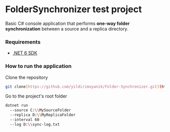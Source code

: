 # FolderSynchronizer test project
Basic C# console application that performs **one-way folder synchronization** between a source and a replica directory.

### Requirements
- [.NET 6 SDK](https://dotnet.microsoft.com/download/dotnet/6.0)

### How to run the application

Clone the repository
```bash
git clone[https://github.com/yildirimuyanik/Folder-Synchronizer.git](https://github.com/yildirimuyanik/Folder-Synchronizer.git)
```

Go to the project's root folder
```bash
dotnet run 
  --source C:\\MySourceFolder
  --replica D:\\MyReplicaFolder
  --interval 60 
  --log D:\\sync-log.txt
```

